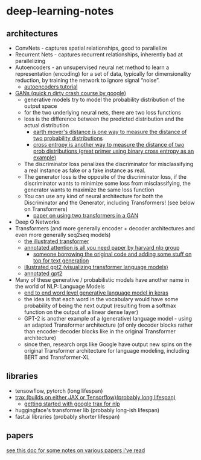# deep-learning-notes

## architectures

* ConvNets - captures spatial relationships, good to parallelize
* Recurrent Nets - captures recurrent relationships, inherently bad at parallelizing
* Autoencoders - an unsupervised neural net method to learn a representation (encoding) for a set of data, typically for dimensionality reduction, by training the network to ignore signal “noise”.
  * [autoencoders tutorial](http://ufldl.stanford.edu/tutorial/unsupervised/Autoencoders/)
* [GANs (quick n dirty crash course by google)](https://developers.google.com/machine-learning/gan/summary)
  * generative models try to model the probability distribution of the output space
  * for the two underlying neural nets, there are two loss functions
  * loss is the difference between the predicted distribution and the actual distribution
    * [earth mover's distance is one way to measure the distance of two probability distributions](https://en.wikipedia.org/wiki/Earth_mover's_distance)
    * [cross entropy is another way to measure the distance of two prob distributions (great primer using binary cross entropy as an example)](https://towardsdatascience.com/understanding-binary-cross-entropy-log-loss-a-visual-explanation-a3ac6025181a)
  * The discriminator loss penalizes the discriminator for misclassifying a real instance as fake or a fake instance as real.
  * The generator loss is the opposite of the discriminator loss, if the discriminator wants to minimize some loss from misclassifying, the generator wants to maximize the same loss function
  * You can use any kind of neural architecture for both the Discriminator and the Generator, including Transformers! (see below on Transformers)
    * [paper on using two transformers in a GAN](https://arxiv.org/abs/2102.07074)
* Deep Q Networks
* Transformers (and more generally encoder + decoder architectures and even more generally seq2seq models)
  * [the illustrated transformer](http://jalammar.github.io/illustrated-transformer/)
  * [annotated attention is all you need paper by harvard nlp group](http://nlp.seas.harvard.edu/2018/04/03/attention.html)
    * [someone borrowing the original code and adding some stuff on top for text generation](https://github.com/lynnna-xu/text-generation-transformer)
  * [illustrated gpt2 (visualizing transformer language models)](http://jalammar.github.io/illustrated-gpt2/)
  * [annotated gpt2](https://amaarora.github.io/2020/02/18/annotatedGPT2.html#the-gpt-2-architecture-explained)
* Many of these generative / probabilistic models have another name in the world of NLP: Language Models
  * [end to end word level generative language model in keras](https://machinelearningmastery.com/how-to-develop-a-word-level-neural-language-model-in-keras/)
  * the idea is that each word in the vocabulary would have some probability of being the next output (resulting from a softmax function on the output of a linear dense layer)
  * GPT-2 is another example of a (generative) language model - using an adapted Transformer architecture (of only decoder blocks rather than encoder-decoder blocks like in the original Transformer architecture)
  * since then, research orgs like Google have output new spins on the original Transformer architecture for language modeling, including BERT and Transformer-XL

## libraries

* tensowflow, pytorch (long lifespan)
* [trax (builds on either JAX or Tensorflow)(probably long lifespan)](https://github.com/google/trax)
  * [getting started with google trax for nlp](https://towardsdatascience.com/get-started-with-google-trax-for-nlp-ff8dcd3119cf)
* huggingface's transformer lib (probably long-ish lifespan)
* fast.ai libraries (probably shorter lifespan)

## papers

[see this doc for some notes on various papers i've read](papers.md)
